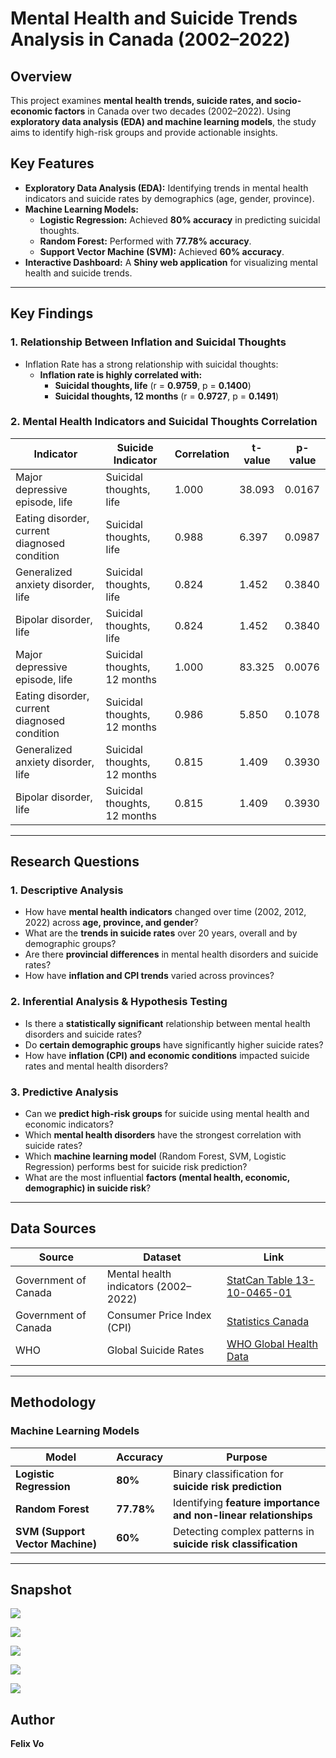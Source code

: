 # Mental Health and Suicide Trends Analysis in Canada (2002–2022)

## Overview

This project examines **mental health trends, suicide rates, and socio-economic factors** in Canada over two decades (2002–2022). Using **exploratory data analysis (EDA) and machine learning models**, the study aims to identify high-risk groups and provide actionable insights.

## Key Features

-   **Exploratory Data Analysis (EDA):** Identifying trends in mental health indicators and suicide rates by demographics (age, gender, province).
-   **Machine Learning Models:**
    -   **Logistic Regression:** Achieved **80% accuracy** in predicting suicidal thoughts.
    -   **Random Forest:** Performed with **77.78% accuracy**.
    -   **Support Vector Machine (SVM):** Achieved **60% accuracy**.
-   **Interactive Dashboard:** A **Shiny web application** for visualizing mental health and suicide trends.

------------------------------------------------------------------------

## Key Findings

### **1. Relationship Between Inflation and Suicidal Thoughts**

-   Inflation Rate has a strong relationship with suicidal thoughts:
    -   **Inflation rate is highly correlated with:**
        -   **Suicidal thoughts, life** (r = **0.9759**, p = **0.1400**)
        -   **Suicidal thoughts, 12 months** (r = **0.9727**, p = **0.1491**)

### **2. Mental Health Indicators and Suicidal Thoughts Correlation**

| Indicator | Suicide Indicator | Correlation | t-value | p-value |
|----|----|----|----|----|
| Major depressive episode, life | Suicidal thoughts, life | 1.000 | 38.093 | 0.0167 |
| Eating disorder, current diagnosed condition | Suicidal thoughts, life | 0.988 | 6.397 | 0.0987 |
| Generalized anxiety disorder, life | Suicidal thoughts, life | 0.824 | 1.452 | 0.3840 |
| Bipolar disorder, life | Suicidal thoughts, life | 0.824 | 1.452 | 0.3840 |
| Major depressive episode, life | Suicidal thoughts, 12 months | 1.000 | 83.325 | 0.0076 |
| Eating disorder, current diagnosed condition | Suicidal thoughts, 12 months | 0.986 | 5.850 | 0.1078 |
| Generalized anxiety disorder, life | Suicidal thoughts, 12 months | 0.815 | 1.409 | 0.3930 |
| Bipolar disorder, life | Suicidal thoughts, 12 months | 0.815 | 1.409 | 0.3930 |

------------------------------------------------------------------------

## Research Questions

### **1. Descriptive Analysis**

-   How have **mental health indicators** changed over time (2002, 2012, 2022) across **age, province, and gender**?
-   What are the **trends in suicide rates** over 20 years, overall and by demographic groups?
-   Are there **provincial differences** in mental health disorders and suicide rates?
-   How have **inflation and CPI trends** varied across provinces?

### **2. Inferential Analysis & Hypothesis Testing**

-   Is there a **statistically significant** relationship between mental health disorders and suicide rates?
-   Do **certain demographic groups** have significantly higher suicide rates?
-   How have **inflation (CPI) and economic conditions** impacted suicide rates and mental health disorders?

### **3. Predictive Analysis**

-   Can we **predict high-risk groups** for suicide using mental health and economic indicators?
-   Which **mental health disorders** have the strongest correlation with suicide rates?
-   Which **machine learning model** (Random Forest, SVM, Logistic Regression) performs best for suicide risk prediction?
-   What are the most influential **factors (mental health, economic, demographic) in suicide risk**?

------------------------------------------------------------------------

## Data Sources

| **Source** | **Dataset** | **Link** |
|----|----|----|
| Government of Canada | Mental health indicators (2002–2022) | [StatCan Table 13-10-0465-01](https://open.canada.ca/data/dataset/a9863f45-6a1a-4277-ae0f-2d9cb61d413a/resource/2caa55d4-370c-41bc-a662-5ee67da3c074) |
| Government of Canada | Consumer Price Index (CPI) | [Statistics Canada](https://www150.statcan.gc.ca/t1/tbl1/en/tv.action?pid=1810000401) |
| WHO | Global Suicide Rates | [WHO Global Health Data](https://www.who.int/data/gho) |

------------------------------------------------------------------------

## Methodology

### **Machine Learning Models**

| **Model** | **Accuracy** | **Purpose** |
|----|----|----|
| **Logistic Regression** | **80%** | Binary classification for **suicide risk prediction** |
| **Random Forest** | **77.78%** | Identifying **feature importance and non-linear relationships** |
| **SVM (Support Vector Machine)** | **60%** | Detecting complex patterns in **suicide risk classification** |

------------------------------------------------------------------------

## Snapshot

![](source_code/Rplot.png)

![](reports/visualizations%20descriptive/Mental%20Health%20Trends%20by%20Province.png)

![](reports/visualizations%20descriptive/Screenshot%202025-03-19%20183036.png)

![](reports/visualizations%20descriptive/Screenshot%202025-03-19%20183106.png)

![](reports/visualizations%20descriptive/Screenshot%202025-03-19%20183131.png)

## Author

**Felix Vo**
